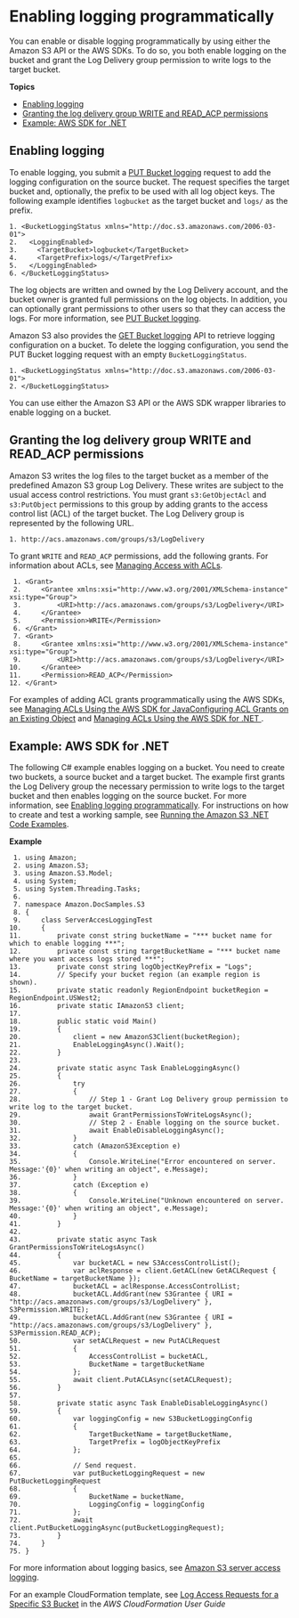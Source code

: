 # Enabling logging programmatically<a name="enable-logging-programming"></a>

You can enable or disable logging programmatically by using either the Amazon S3 API or the AWS SDKs\. To do so, you both enable logging on the bucket and grant the Log Delivery group permission to write logs to the target bucket\.

**Topics**
+ [Enabling logging](#enabling-logging-general)
+ [Granting the log delivery group WRITE and READ\_ACP permissions](#grant-log-delivery-permissions-general)
+ [Example: AWS SDK for \.NET](#enable-logging-dotnetsdk-exmaple)

## Enabling logging<a name="enabling-logging-general"></a>

To enable logging, you submit a [PUT Bucket logging](https://docs.aws.amazon.com/AmazonS3/latest/API/RESTBucketPUTlogging.html) request to add the logging configuration on the source bucket\. The request specifies the target bucket and, optionally, the prefix to be used with all log object keys\. The following example identifies `logbucket` as the target bucket and `logs/` as the prefix\. 

```
1. <BucketLoggingStatus xmlns="http://doc.s3.amazonaws.com/2006-03-01">
2.   <LoggingEnabled>
3.     <TargetBucket>logbucket</TargetBucket>
4.     <TargetPrefix>logs/</TargetPrefix>
5.   </LoggingEnabled>
6. </BucketLoggingStatus>
```

The log objects are written and owned by the Log Delivery account, and the bucket owner is granted full permissions on the log objects\. In addition, you can optionally grant permissions to other users so that they can access the logs\. For more information, see [PUT Bucket logging](https://docs.aws.amazon.com/AmazonS3/latest/API/RESTBucketPUTlogging.html)\. 

Amazon S3 also provides the [GET Bucket logging](https://docs.aws.amazon.com/AmazonS3/latest/API/RESTBucketGETlogging.html) API to retrieve logging configuration on a bucket\. To delete the logging configuration, you send the PUT Bucket logging request with an empty `BucketLoggingStatus`\. 

```
1. <BucketLoggingStatus xmlns="http://doc.s3.amazonaws.com/2006-03-01">
2. </BucketLoggingStatus>
```

You can use either the Amazon S3 API or the AWS SDK wrapper libraries to enable logging on a bucket\.

## Granting the log delivery group WRITE and READ\_ACP permissions<a name="grant-log-delivery-permissions-general"></a>

Amazon S3 writes the log files to the target bucket as a member of the predefined Amazon S3 group Log Delivery\. These writes are subject to the usual access control restrictions\. You must grant `s3:GetObjectAcl` and `s3:PutObject` permissions to this group by adding grants to the access control list \(ACL\) of the target bucket\. The Log Delivery group is represented by the following URL\. 

```
1. http://acs.amazonaws.com/groups/s3/LogDelivery
```

To grant `WRITE` and `READ_ACP` permissions, add the following grants\. For information about ACLs, see [Managing Access with ACLs](S3_ACLs_UsingACLs.md)\.

```
 1. <Grant>
 2.     <Grantee xmlns:xsi="http://www.w3.org/2001/XMLSchema-instance"  xsi:type="Group">
 3.         <URI>http://acs.amazonaws.com/groups/s3/LogDelivery</URI> 
 4.     </Grantee>
 5.     <Permission>WRITE</Permission>
 6. </Grant>
 7. <Grant>
 8.     <Grantee xmlns:xsi="http://www.w3.org/2001/XMLSchema-instance"  xsi:type="Group">
 9.         <URI>http://acs.amazonaws.com/groups/s3/LogDelivery</URI> 
10.     </Grantee>
11.     <Permission>READ_ACP</Permission>
12. </Grant>
```

For examples of adding ACL grants programmatically using the AWS SDKs, see [Managing ACLs Using the AWS SDK for JavaConfiguring ACL Grants on an Existing Object](acl-using-java-sdk.md) and [Managing ACLs Using the AWS SDK for \.NET ](acl-using-dot-net-sdk.md)\.

## Example: AWS SDK for \.NET<a name="enable-logging-dotnetsdk-exmaple"></a>

The following C\# example enables logging on a bucket\. You need to create two buckets, a source bucket and a target bucket\. The example first grants the Log Delivery group the necessary permission to write logs to the target bucket and then enables logging on the source bucket\. For more information, see [Enabling logging programmatically](#enable-logging-programming)\. For instructions on how to create and test a working sample, see [Running the Amazon S3 \.NET Code Examples](UsingTheMPDotNetAPI.md#TestingDotNetApiSamples)\.

**Example**  

```
 1. using Amazon;
 2. using Amazon.S3;
 3. using Amazon.S3.Model;
 4. using System;
 5. using System.Threading.Tasks;
 6. 
 7. namespace Amazon.DocSamples.S3
 8. {
 9.     class ServerAccesLoggingTest
10.     {
11.         private const string bucketName = "*** bucket name for which to enable logging ***"; 
12.         private const string targetBucketName = "*** bucket name where you want access logs stored ***"; 
13.         private const string logObjectKeyPrefix = "Logs";
14.         // Specify your bucket region (an example region is shown).
15.         private static readonly RegionEndpoint bucketRegion = RegionEndpoint.USWest2;
16.         private static IAmazonS3 client;
17. 
18.         public static void Main()
19.         {
20.             client = new AmazonS3Client(bucketRegion);
21.             EnableLoggingAsync().Wait();
22.         }
23. 
24.         private static async Task EnableLoggingAsync()
25.         {
26.             try
27.             {
28.                 // Step 1 - Grant Log Delivery group permission to write log to the target bucket.
29.                 await GrantPermissionsToWriteLogsAsync();
30.                 // Step 2 - Enable logging on the source bucket.
31.                 await EnableDisableLoggingAsync();
32.             }
33.             catch (AmazonS3Exception e)
34.             {
35.                 Console.WriteLine("Error encountered on server. Message:'{0}' when writing an object", e.Message);
36.             }
37.             catch (Exception e)
38.             {
39.                 Console.WriteLine("Unknown encountered on server. Message:'{0}' when writing an object", e.Message);
40.             }
41.         }
42. 
43.         private static async Task GrantPermissionsToWriteLogsAsync()
44.         {
45.             var bucketACL = new S3AccessControlList();
46.             var aclResponse = client.GetACL(new GetACLRequest { BucketName = targetBucketName });
47.             bucketACL = aclResponse.AccessControlList;
48.             bucketACL.AddGrant(new S3Grantee { URI = "http://acs.amazonaws.com/groups/s3/LogDelivery" }, S3Permission.WRITE);
49.             bucketACL.AddGrant(new S3Grantee { URI = "http://acs.amazonaws.com/groups/s3/LogDelivery" }, S3Permission.READ_ACP);
50.             var setACLRequest = new PutACLRequest
51.             {
52.                 AccessControlList = bucketACL,
53.                 BucketName = targetBucketName
54.             };
55.             await client.PutACLAsync(setACLRequest);
56.         }
57. 
58.         private static async Task EnableDisableLoggingAsync()
59.         {
60.             var loggingConfig = new S3BucketLoggingConfig
61.             {
62.                 TargetBucketName = targetBucketName,
63.                 TargetPrefix = logObjectKeyPrefix
64.             };
65. 
66.             // Send request.
67.             var putBucketLoggingRequest = new PutBucketLoggingRequest
68.             {
69.                 BucketName = bucketName,
70.                 LoggingConfig = loggingConfig
71.             };
72.             await client.PutBucketLoggingAsync(putBucketLoggingRequest);
73.         }
74.     }
75. }
```

For more information about logging basics, see [Amazon S3 server access logging](ServerLogs.md)\.

For an example CloudFormation template, see [Log Access Requests for a Specific S3 Bucket](https://docs.aws.amazon.com/AWSCloudFormation/latest/UserGuide/aws-properties-s3-bucket.html#aws-properties-s3-bucket--examples--Log_Access_Requests_for_a_Specific_S3_Bucket) in the *AWS CloudFormation User Guide*
